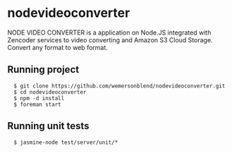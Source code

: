 nodevideoconverter
==================

NODE VIDEO CONVERTER is a application on Node.JS integrated with Zencoder services to video converting and Amazon S3 Cloud Storage. Convert any format to web format.

Running project
-----------

      $ git clone https://github.com/wemersonblend/nodevideoconverter.git
      $ cd nodevideoconverter
      $ npm -d install  
      $ foreman start

Running unit tests
---------------

      $ jasmine-node test/server/unit/*

